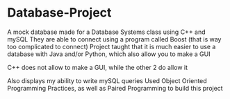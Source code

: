 # Database-Project
A mock database made for a Database Systems class using C++ and mySQL
They are able to connect using a program called Boost (that is way too complicated to connect)
Project taught that it is much easier to use a database with Java and/or Python, which also allow you to make
a GUI

C++ does not allow to make a GUI, while the other 2 do allow it

Also displays my ability to write mySQL queries
Used Object Oriented Programming Practices, as well as Paired Programming to build this project
